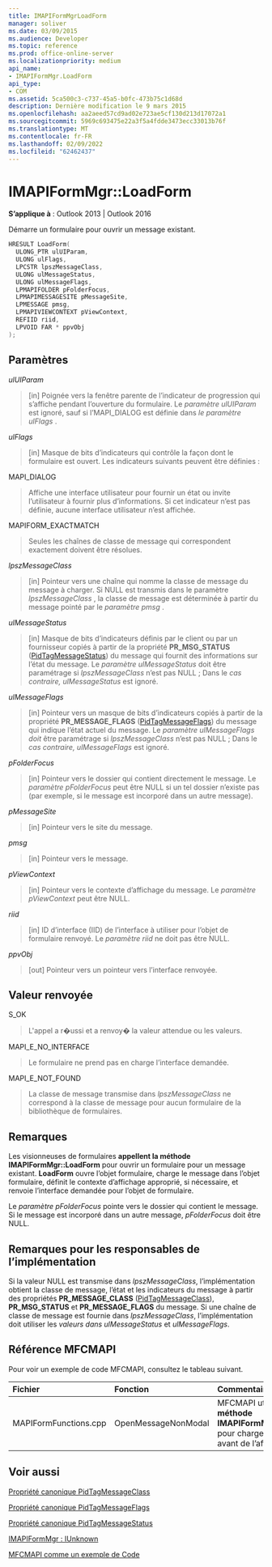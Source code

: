 ```yaml
---
title: IMAPIFormMgrLoadForm
manager: soliver
ms.date: 03/09/2015
ms.audience: Developer
ms.topic: reference
ms.prod: office-online-server
ms.localizationpriority: medium
api_name:
- IMAPIFormMgr.LoadForm
api_type:
- COM
ms.assetid: 5ca500c3-c737-45a5-b0fc-473b75c1d68d
description: Dernière modification le 9 mars 2015
ms.openlocfilehash: aa2aeed57cd9ad02e723ae5cf130d213d17072a1
ms.sourcegitcommit: 5969c693475e22a3f5a4fdde3473ecc33013b76f
ms.translationtype: MT
ms.contentlocale: fr-FR
ms.lasthandoff: 02/09/2022
ms.locfileid: "62462437"
---
```

# <a name="imapiformmgrloadform"></a>IMAPIFormMgr::LoadForm

  
  
**S’applique à** : Outlook 2013 | Outlook 2016 
  
Démarre un formulaire pour ouvrir un message existant.
  
```cpp
HRESULT LoadForm(
  ULONG_PTR ulUIParam,
  ULONG ulFlags,
  LPCSTR lpszMessageClass,
  ULONG ulMessageStatus,
  ULONG ulMessageFlags,
  LPMAPIFOLDER pFolderFocus,
  LPMAPIMESSAGESITE pMessageSite,
  LPMESSAGE pmsg,
  LPMAPIVIEWCONTEXT pViewContext,
  REFIID riid,
  LPVOID FAR * ppvObj
);
```

## <a name="parameters"></a>Paramètres

 _ulUIParam_
  
> [in] Poignée vers la fenêtre parente de l’indicateur de progression qui s’affiche pendant l’ouverture du formulaire. Le  _paramètre ulUIParam_ est ignoré, sauf si l’MAPI_DIALOG est définie dans _le paramètre ulFlags_ . 
    
 _ulFlags_
  
> [in] Masque de bits d’indicateurs qui contrôle la façon dont le formulaire est ouvert. Les indicateurs suivants peuvent être définies :
    
MAPI_DIALOG 
  
> Affiche une interface utilisateur pour fournir un état ou invite l’utilisateur à fournir plus d’informations. Si cet indicateur n’est pas définie, aucune interface utilisateur n’est affichée.
    
MAPIFORM_EXACTMATCH 
  
> Seules les chaînes de classe de message qui correspondent exactement doivent être résolues.
    
 _lpszMessageClass_
  
> [in] Pointeur vers une chaîne qui nomme la classe de message du message à charger. Si NULL est transmis dans le paramètre _lpszMessageClass_ , la classe de message est déterminée à partir du message pointé par le  _paramètre pmsg_ . 
    
 _ulMessageStatus_
  
> [in] Masque de bits d’indicateurs définis par le client ou par un fournisseur copiés à partir de la propriété **PR_MSG_STATUS** ([PidTagMessageStatus](pidtagmessagestatus-canonical-property.md)) du message qui fournit des informations sur l’état du message. Le  _paramètre ulMessageStatus_ doit être paramétrage si  _lpszMessageClass_ n’est pas NULL ; Dans le  _cas contraire, ulMessageStatus_ est ignoré. 
    
 _ulMessageFlags_
  
> [in] Pointeur vers un masque de bits d’indicateurs copiés à partir de la propriété **PR_MESSAGE_FLAGS** ([PidTagMessageFlags](pidtagmessageflags-canonical-property.md)) du message qui indique l’état actuel du message. Le  _paramètre ulMessageFlags doit_ être paramétrage si  _lpszMessageClass_ n’est pas NULL ; Dans le  _cas contraire, ulMessageFlags_ est ignoré. 
    
 _pFolderFocus_
  
> [in] Pointeur vers le dossier qui contient directement le message. Le  _paramètre pFolderFocus_ peut être NULL si un tel dossier n’existe pas (par exemple, si le message est incorporé dans un autre message). 
    
 _pMessageSite_
  
> [in] Pointeur vers le site du message.
    
 _pmsg_
  
> [in] Pointeur vers le message.
    
 _pViewContext_
  
> [in] Pointeur vers le contexte d’affichage du message. Le  _paramètre pViewContext_ peut être NULL. 
    
 _riid_
  
> [in] ID d’interface (IID) de l’interface à utiliser pour l’objet de formulaire renvoyé. Le  _paramètre riid_ ne doit pas être NULL. 
    
 _ppvObj_
  
> [out] Pointeur vers un pointeur vers l’interface renvoyée.
    
## <a name="return-value"></a>Valeur renvoyée

S_OK 
  
> L'appel a r�ussi et a renvoy� la valeur attendue ou les valeurs.
    
MAPI_E_NO_INTERFACE 
  
> Le formulaire ne prend pas en charge l’interface demandée.
    
MAPI_E_NOT_FOUND 
  
> La classe de message transmise dans  _lpszMessageClass_ ne correspond à la classe de message pour aucun formulaire de la bibliothèque de formulaires. 
    
## <a name="remarks"></a>Remarques

Les visionneuses de formulaires **appellent la méthode IMAPIFormMgr::LoadForm** pour ouvrir un formulaire pour un message existant. **LoadForm** ouvre l’objet formulaire, charge le message dans l’objet formulaire, définit le contexte d’affichage approprié, si nécessaire, et renvoie l’interface demandée pour l’objet de formulaire. 
  
Le  _paramètre pFolderFocus_ pointe vers le dossier qui contient le message. Si le message est incorporé dans un autre message,  _pFolderFocus_ doit être NULL. 
  
## <a name="notes-to-implementers"></a>Remarques pour les responsables de l’implémentation

Si la valeur NULL est transmise dans  _lpszMessageClass_, l’implémentation obtient la classe de message, l’état et les indicateurs du message à partir des propriétés **PR_MESSAGE_CLASS** ([PidTagMessageClass](pidtagmessageclass-canonical-property.md)), **PR_MSG_STATUS** et **PR_MESSAGE_FLAGS** du message. Si une chaîne de classe de message est fournie dans  _lpszMessageClass_, l’implémentation doit utiliser les  _valeurs dans ulMessageStatus_ et  _ulMessageFlags_.
  
## <a name="mfcmapi-reference"></a>Référence MFCMAPI

Pour voir un exemple de code MFCMAPI, consultez le tableau suivant.
  
|**Fichier**|**Fonction**|**Commentaire**|
|:-----|:-----|:-----|
|MAPIFormFunctions.cpp  <br/> |OpenMessageNonModal  <br/> |MFCMAPI utilise la **méthode IMAPIFormMgr::LoadForm** pour charger un formulaire avant de l’afficher.  <br/> |
   
## <a name="see-also"></a>Voir aussi



[Propriété canonique PidTagMessageClass](pidtagmessageclass-canonical-property.md)
  
[Propriété canonique PidTagMessageFlags](pidtagmessageflags-canonical-property.md)
  
[Propriété canonique PidTagMessageStatus](pidtagmessagestatus-canonical-property.md)
  
[IMAPIFormMgr : IUnknown](imapiformmgriunknown.md)


[MFCMAPI comme un exemple de Code](mfcmapi-as-a-code-sample.md)

